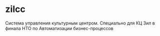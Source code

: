 # zilcc
Система управления культурным центром. Специально для КЦ Зил в финала НТО по Автоматизации бизнес-процессов
